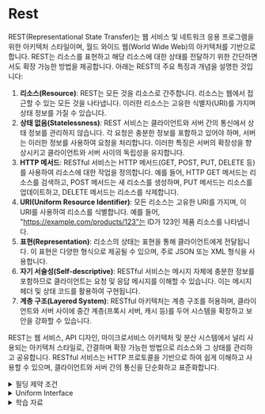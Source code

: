 # Rest

REST(Representational State Transfer)는 웹 서비스 및 네트워크 응용 프로그램을 위한 아키텍처 스타일이며, 월드 와이드 웹(World Wide Web)의 아키텍처를 기반으로 합니다. REST는 리소스를 표현하고 해당 리소스에 대한 상태를 전달하기 위한 간단하면서도 확장 가능한 방법을 제공합니다. 아래는 REST의 주요 특징과 개념을 설명한 것입니다:

1. **리소스(Resource)**: REST는 모든 것을 리소스로 간주합니다. 리소스는 웹에서 접근할 수 있는 모든 것을 나타냅니다. 이러한 리소스는 고유한 식별자(URI)를 가지며 상태 정보를 가질 수 있습니다.
2. **상태 없음(Statelessness)**: REST 서비스는 클라이언트와 서버 간의 통신에서 상태 정보를 관리하지 않습니다. 각 요청은 충분한 정보를 포함하고 있어야 하며, 서버는 이러한 정보를 사용하여 요청을 처리합니다. 이러한 특징은 서버의 확장성을 향상시키고 클라이언트와 서버 사이의 독립성을 유지합니다.
3. **HTTP 메서드**: RESTful 서비스는 HTTP 메서드(GET, POST, PUT, DELETE 등)를 사용하여 리소스에 대한 작업을 정의합니다. 예를 들어, HTTP GET 메서드는 리소스를 검색하고, POST 메서드는 새 리소스를 생성하며, PUT 메서드는 리소스를 업데이트하고, DELETE 메서드는 리소스를 삭제합니다.
4. **URI(Uniform Resource Identifier)**: 모든 리소스는 고유한 URI를 가지며, 이 URI를 사용하여 리소스를 식별합니다. 예를 들어, "https://example.com/products/123"는 ID가 123인 제품 리소스를 나타냅니다.
5. **표현(Representation)**: 리소스의 상태는 표현을 통해 클라이언트에게 전달됩니다. 이 표현은 다양한 형식으로 제공될 수 있으며, 주로 JSON 또는 XML 형식을 사용합니다.
6. **자기 서술성(Self-descriptive)**: RESTful 서비스는 메시지 자체에 충분한 정보를 포함하므로 클라이언트는 요청 및 응답 메시지를 이해할 수 있습니다. 이는 메시지 헤더 및 상태 코드를 활용하여 구현됩니다.
7. **계층 구조(Layered System)**: RESTful 아키텍처는 계층 구조를 허용하며, 클라이언트와 서버 사이에 중간 계층(프록시 서버, 캐시 등)를 두어 시스템을 확장하고 보안을 강화할 수 있습니다.

REST는 웹 서비스, API 디자인, 마이크로서비스 아키텍처 및 분산 시스템에서 널리 사용되는 아키텍처 스타일로, 간결하며 확장 가능한 방법으로 리소스와 그 상태를 관리하고 공유합니다. RESTful 서비스는 HTTP 프로토콜을 기반으로 하여 쉽게 이해하고 사용할 수 있으며, 클라이언트와 서버 간의 통신을 단순화하고 표준화합니다.

<details>

<summary>필딩 제약 조건</summary>

[박사 학위 논문 "Architectural Styles and the Design of Network-based Software Architectures"](https://ics.uci.edu/\~fielding/pubs/dissertation/rest\_arch\_style.htm)

로이 필딩(Roy Fielding)은 이 논문에서 아키텍처 스타일을 처음으로 제시하고 정의합니다.\
이 논문은 웹 아키텍처의 기본 원리를 설명하고 REST의 필요성 및 제약 조건을 논의합니다.\


필딩은 이 논문에서 RESTful 서비스의 확장성과 상호 운용성을 향상을 목적으로하여 설계할 때 준수해야 하는 필딩 제약 조건을 제안합니다. 이러한 제약 조건을 충족하면 서비스는 "RESTful"하다고 간주됩니다. 아래는 필딩 제약 조건을 요약한 것입니다:

1. **Client-Server Separation (클라이언트-서버 분리)**: 클라이언트와 서버는 독립적으로 발전하며, 각각의 역할을 명확히 해야 합니다. 이는 확장성과 각 구성 요소의 독립성을 증가시킵니다.
2. **Statelessness (상태 없음)**: 서비스는 클라이언트의 상태 정보를 유지하지 않으며, 각 요청은 모든 필요한 정보를 포함해야 합니다. 이로써 서버는 불변성을 유지하고 확장성을 개선합니다.
3. **Cacheability (캐싱 가능)**: 서버 응답은 캐싱될 수 있어야 하며, 이를 통해 중간 계층 캐시를 활용하여 성능을 개선할 수 있습니다.
4. **Layered System (계층 구조)**: 시스템은 다중 계층으로 나뉘며, 각 계층은 서비스의 기능을 확장하거나 보안을 제공합니다.
5. **Uniform Interface (일관된 인터페이스)**: 서비스는 일관된 인터페이스를 제공해야 하며, 이는 리소스를 식별하고 상호 작용하는 데 사용되는 표준 메서드 및 표현을 의미합니다.
6. **Code on Demand (선택적 코드 전송)**: 서비스는 클라이언트로 코드를 전송할 수 있어야 하지만 이 기능은 선택 사항입니다. 대부분의 RESTful 서비스는 이 제약 조건을 준수하지 않으며, 클라이언트는 서버에서 전송된 코드를 실행하지 않습니다.

필딩 제약 조건은 RESTful 서비스를 구현하고 평가하는 데 사용되며, 웹 서비스 및 API 디자인에서 중요한 원칙 중 하나입니다. 이러한 제약 조건을 따르면 서비스는 확장 가능하고 유지 관리하기 쉽게 되며, 다양한 클라이언트와 서버 간의 상호 운용성을 제공합니다.

</details>

<details>

<summary>Uniform Interface</summary>

1. REST 아키텍처 스타일을 다른 네트워크 기반 스타일과 구별하는 중요한 특징은 구성 요소 간의 일관된(Uniform) 인터페이스에 중점을 둔다.
2. 일반성(generality) 원칙을 구성 요소 인터페이스에 적용함으로써 전체 시스템 아키텍처가 단순화되고 상호 작용의 가시성이 향상된다.
3. 구현은 제공하는 서비스로부터 독립적이며, 독립적인 진화를 장려한다.
4. 그러나 대가는 일관된 인터페이스는 효율성을 저하시키며, 정보가 특정 응용프로그램 요구 사항에 특화된 형식이 아닌 표준 형식으로 전송되기 때문이다.
5. REST 인터페이스는 대량의 하이퍼미디어 데이터 전송에 효율적으로 설계되었으며, 웹의 일반적인 경우를 최적화하지만 웹의 특별한 경우에는 최적이 아니다.\

6. **필딩 제약 조건**
   1. Four Interface Constraints
      * Identification of Resources → URI 등으로 리소스를 식별할 수 있다.
      * Manipulation of Resources through Representations → 표현으로 리소스를 조작한다.
      * Self-descriptive Messages → 메시지는 자기서술적이기 때문에 여러 레이어에서 처리/변환 가능하다.
        * JSON 같은 범용 포맷을 작게 사용하면 어떻게 해석해야 하는지 알 수 없기 때문에 자기서술적이기 어렵다. 뒤에서 다룰 MIME 타입으로 설명한다면, application/json이 아니라 application/dns+json 같은 타입을 써야 한다.
        * REST API를 이야기할 때 까다로운 부분 중 하나.
      * Hypermedia as the Engine of Application State → 줄여서 HATEOAS라고 부른다. REST API를 이야기할 때 까다로운 부분 중 하나.
   2. 아키텍처 요소(5.2)에서 리소스와 표현을 구분
      * Resource → 추상. ⇒ 특정 시점의 스냅샷이 아니라, 모든 시간에 통용되는 엔티티 집합. 객체지향에서 말하는 Entity라고 생각하면 편하다. <객체지향의 사실과 오해>의 표현을 빌린다면, “앨리스”라는 리소스는 키가 커지던 작아지던 항상 “앨리스”다.
      * Representation → Data + Metadata + Meta-metadata… ⇒ 사실상 HTTP 메시지라고 보면 됨. 예를 들어, 리소스를 어떻게 조작할 것인가는 HTTP Method로 표현하게 되고, 리소스를 무엇으로 조작할 것인가는 Content-Type과 Body로 표현하게 된다.
   3. URI 파트(6.2)에서 리소스에 대해 다시 강조
      * “The resource is not the storage object. The resource is not a mechanism that the server uses to handle the storage object.”
      * 리소스, 표현, 실제 데이터 등은 전부 구분된다.
   4. 아키텍처 데이터 뷰(5.3.3)에서 HATEOAS에 대해 언급.
      * 마지막 문단의 첫 문장: “The model application is therefore an **engine** that moves from one state to the next by examining and **choosing** from among the alternative **state transitions** in the current set of \* _representations_\*.”
        * 이렇게 하려면 표현에 선택 가능한 상태 전환이 포함돼야 한다.
        * 이게 바로 하이퍼미디어 링크.
      * 대부분은 효율 문제로 표현에 링크를 넣지 않고, 클라이언트 개발자가 API 문서를 활용해 처리한다. 표현에서 상태 전환을 선택하는 게 아니라, API 문서를 참조해서 상태 전환을 강제하는 것.
      * [Richardson Maturity Model](https://martinfowler.com/articles/richardsonMaturityModel.html)
        * 의 공저자인 레오나르드 리처드슨은 Hypermedia Control(대표적인 게 바로 링크)을 강조.
        * 성숙한 REST라면 표현에 하이퍼미디어 컨트롤(링크)이 포함되어야 한다.

</details>

<details>

<summary>학습 자료</summary>

\### Web

* https://www.youtube.com/watch?v=RP\_f5dMoHFc
* [https://blog.npcode.com/2017/03/02/바쁜-개발자들을-위한-rest-논문-요약/](https://blog.npcode.com/2017/03/02/%EB%B0%94%EC%81%9C-%EA%B0%9C%EB%B0%9C%EC%9E%90%EB%93%A4%EC%9D%84-%EC%9C%84%ED%95%9C-rest-%EB%85%BC%EB%AC%B8-%EC%9A%94%EC%95%BD/)
* [https://blog.npcode.com/2017/04/03/rest의-representation이란-무엇인가/](https://blog.npcode.com/2017/04/03/rest%EC%9D%98-representation%EC%9D%B4%EB%9E%80-%EB%AC%B4%EC%97%87%EC%9D%B8%EA%B0%80/)
* [카카오 REST api 문서](https://developers.kakao.com/docs/latest/ko/kakaologin/rest-api)

#### 서적

* [RESTful Web API](http://aladin.kr/p/zGUKk)
* [웹 API 디자인](http://aladin.kr/p/byC7Y)

</details>
